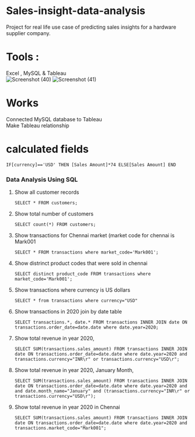 # Sales-insight-data-analysis
Project for real life use case of predicting sales insights for a hardware supplier company.
# Tools : <br />
Excel , MySQL & Tableau <br />
 ![Screenshot (40)](https://user-images.githubusercontent.com/85888663/216770394-185f9219-210a-4c46-a858-8d508107544f.png)
![Screenshot (41)](https://user-images.githubusercontent.com/85888663/216770396-84597fa8-6ced-4535-96b9-f1f643af100e.png)

 # Works 
Connected MySQL database to Tableau <br />
Make Tableau relationship <br /> 
# calculated fields
 ` IF[currency]=='USD' THEN [Sales Amount]*74
  ELSE[Sales Amount] END `
### Data Analysis Using SQL

1. Show all customer records

    `SELECT * FROM customers;`

1. Show total number of customers

    `SELECT count(*) FROM customers;`

1. Show transactions for Chennai market (market code for chennai is Mark001

    `SELECT * FROM transactions where market_code='Mark001';`

1. Show distrinct product codes that were sold in chennai

    `SELECT distinct product_code FROM transactions where market_code='Mark001';`

1. Show transactions where currency is US dollars

    `SELECT * from transactions where currency="USD"`

1. Show transactions in 2020 join by date table

    `SELECT transactions.*, date.* FROM transactions INNER JOIN date ON transactions.order_date=date.date where date.year=2020;`

1. Show total revenue in year 2020,

    `SELECT SUM(transactions.sales_amount) FROM transactions INNER JOIN date ON transactions.order_date=date.date where date.year=2020 and transactions.currency="INR\r" or transactions.currency="USD\r";`
	
1. Show total revenue in year 2020, January Month,

    `SELECT SUM(transactions.sales_amount) FROM transactions INNER JOIN date ON transactions.order_date=date.date where date.year=2020 and and date.month_name="January" and (transactions.currency="INR\r" or transactions.currency="USD\r");`

1. Show total revenue in year 2020 in Chennai

    `SELECT SUM(transactions.sales_amount) FROM transactions INNER JOIN date ON transactions.order_date=date.date where date.year=2020
and transactions.market_code="Mark001";`

